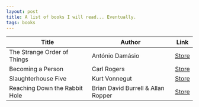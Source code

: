 ```yaml
---
layout: post
title: A list of books I will read... Eventually.
tags: books
---
```


| Title | Author | Link |
| --------- | ----------------- | --------------- |
| The Strange Order of Things | António Damásio | [Store](https://www.bertrand.pt/livro/a-estranha-ordem-das-coisas-antonio-damasio/19355277) |
| Becoming a Person | Carl Rogers | [Store](https://www.bertrand.pt/livro/tornar-se-pessoa-carl-rogers/1854073) |
| Slaughterhouse Five | Kurt Vonnegut  | [Store](https://www.bertrand.pt/livro/matadouro-cinco-kurt-vonnegut/27924844) |
| Reaching Down the Rabbit Hole | Brian David Burrell & Allan Ropper | [Store](https://www.bertrand.pt/livro/a-estranha-ordem-das-coisas-antonio-damasio/19355277) |